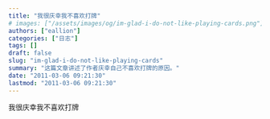 ```yaml
---
title: "我很庆幸我不喜欢打牌"
# images: ["/assets/images/og/im-glad-i-do-not-like-playing-cards.png"]
authors: ["eallion"]
categories: ["日志"]
tags: []
draft: false
slug: "im-glad-i-do-not-like-playing-cards"
summary: "这篇文章讲述了作者庆幸自己不喜欢打牌的原因。"
date: "2011-03-06 09:21:30"
lastmod: "2011-03-06 09:21:30"
---
```


我很庆幸我不喜欢打牌
